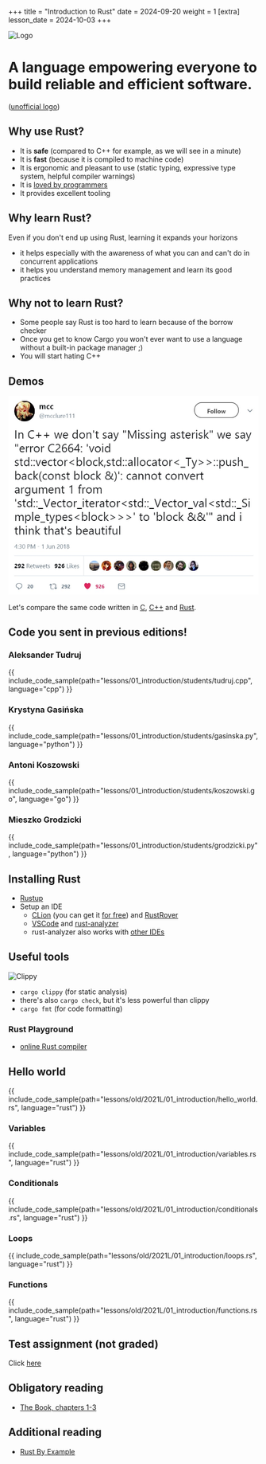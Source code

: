 +++
title = "Introduction to Rust"
date = 2024-09-20
weight = 1
[extra]
lesson_date = 2024-10-03
+++

![Logo](https://www.rust-lang.org/logos/rust-logo-blk.svg)

# A language empowering everyone to build reliable and efficient software.

([unofficial logo](https://rustacean.net/))

## Why use Rust?

- It is **safe** (compared to C++ for example, as we will see in a minute)
- It is **fast** (because it is compiled to machine code)
- It is ergonomic and pleasant to use (static typing, expressive type system, helpful compiler
  warnings)
- It
  is [loved by programmers](https://insights.stackoverflow.com/survey/2021#section-most-loved-dreaded-and-wanted-programming-scripting-and-markup-languages)
- It provides excellent tooling

## Why learn Rust?

Even if you don't end up using Rust, learning it expands your horizons

- it helps especially with the awareness of what you can and can't do in concurrent applications
- it helps you understand memory management and learn its good practices

## Why not to learn Rust?

- Some people say Rust is too hard to learn because of the borrow checker
- Once you get to know Cargo you won't ever want to use a language without a built-in package
  manager ;)
- You will start hating C++

## Demos

![Meme](cpp_meme.jpg)

Let's compare the same code written in [C](errors_demo.c), [C++](errors_demo.cpp)
and [Rust](errors_demo.rs).

## Code you sent in previous editions!

### Aleksander Tudruj

{{ include_code_sample(path="lessons/01_introduction/students/tudruj.cpp", language="cpp") }}

### Krystyna Gasińska

{{ include_code_sample(path="lessons/01_introduction/students/gasinska.py", language="python") }}

### Antoni Koszowski

{{ include_code_sample(path="lessons/01_introduction/students/koszowski.go", language="go") }}

### Mieszko Grodzicki

{{ include_code_sample(path="lessons/01_introduction/students/grodzicki.py", language="python") }}

## Installing Rust

- [Rustup](https://rustup.rs/)
- Setup an IDE
  - [CLion](https://www.jetbrains.com/clion/) (you can get
    it [for free](https://www.jetbrains.com/community/education/))
    and [RustRover](https://intellij-rust.github.io/)
  - [VSCode](https://code.visualstudio.com/)
    and [rust-analyzer](https://marketplace.visualstudio.com/items?itemName=matklad.rust-analyzer)
  - rust-analyzer also works
    with [other IDEs](https://rust-analyzer.github.io/manual.html#installation)

## Useful tools

![Clippy](clippy.jpg)

- `cargo clippy` (for static analysis)
- there's also `cargo check`, but it's less powerful than clippy
- `cargo fmt` (for code formatting)

### Rust Playground

- [online Rust compiler](https://play.rust-lang.org/)

## Hello world

{{ include_code_sample(path="lessons/old/2021L/01_introduction/hello_world.rs", language="rust") }}

### Variables

{{ include_code_sample(path="lessons/old/2021L/01_introduction/variables.rs", language="rust") }}

### Conditionals

{{ include_code_sample(path="lessons/old/2021L/01_introduction/conditionals.rs", language="rust") }}

### Loops

{{ include_code_sample(path="lessons/old/2021L/01_introduction/loops.rs", language="rust") }}

### Functions

{{ include_code_sample(path="lessons/old/2021L/01_introduction/functions.rs", language="rust") }}

## Test assignment (not graded)

Click [here](https://classroom.github.com/a/l3iF_TJU)

## Obligatory reading

- [The Book, chapters 1-3](https://doc.rust-lang.org/stable/book/)

## Additional reading

- [Rust By Example](https://doc.rust-lang.org/stable/rust-by-example/)
